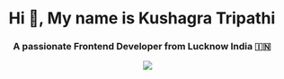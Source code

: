 <h1 align="center">Hi 👋, My name is Kushagra Tripathi </h1>

<h3 align="center">A passionate Frontend Developer from Lucknow India &#127470;&#127475</h3>

<p align="center">

 <div align="center"  class="icons-social" style="margin-left: 10px;">
        <a style="margin-left: 10px;"  target="_blank" href="https://www.linkedin.com/in/kushagra-x7/">
		<img src="https://img.icons8.com/doodle/40/000000/linkedin--v2.png">
        </a>
        
</div>

</p>
